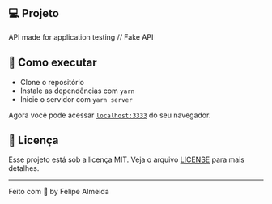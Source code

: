 ## 💻 Projeto

API made for application testing // Fake API

## 🚀 Como executar

- Clone o repositório
- Instale as dependências com `yarn`
- Inicie o servidor com `yarn server`

Agora você pode acessar [`localhost:3333`](http://localhost:3000) do seu navegador.

## 📄 Licença

Esse projeto está sob a licença MIT. Veja o arquivo [LICENSE](LICENSE) para mais detalhes.

---

Feito com 💙 by Felipe Almeida


